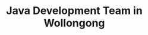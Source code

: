 ---
title: Java Development Team in Wollongong
permalink: /landings/locations/wollongong/developer/java
technology: Java
location: Wollongong
---